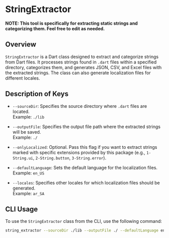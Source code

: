 # StringExtractor

**NOTE: This tool is specifically for extracting static strings and categorizing them. Feel free to edit as needed.**

## Overview
`StringExtractor` is a Dart class designed to extract and categorize strings from Dart files. It processes strings found in `.dart` files within a specified directory, categorizes them, and generates JSON, CSV, and Excel files with the extracted strings. The class can also generate localization files for different locales.

## Description of Keys

- `--sourceDir`: Specifies the source directory where `.dart` files are located.  
  Example: `./lib`

- `--outputFile`: Specifies the output file path where the extracted strings will be saved.  
  Example: `./`

- `--onlyLocalized`: Optional. Pass this flag if you want to extract strings marked with specific extensions provided by this package (e.g., `1-String.ui`, `2-String.button`, `3-String.error`).

- `--defaultLanguage`: Sets the default language for the localization files.  
  Example: `en_US`

- `--locales`: Specifies other locales for which localization files should be generated.  
  Example: `ar_SA`

## CLI Usage

To use the `StringExtractor` class from the CLI, use the following command:

```sh
string_extractor --sourceDir ./lib --outputFile ./ --defaultLanguage en_US --locales ar_SA
